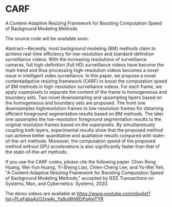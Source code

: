 # CARF
A Content-Adaptive Resizing Framework for Boosting Computation Speed of Background Modeling Methods

The source code will be available soon.

Abstract—Recently, most background modeling (BM) methods 
claim to achieve real-time efficiency for low-resolution and
standard-definition surveillance videos. With the increasing resolutions
of surveillance cameras, full high-definition (full HD)
surveillance videos have become the main trend and thus processing
high-resolution videos becomes a novel issue in intelligent
video surveillance. In this paper, we propose a novel contentadaptive
resizing framework (CARF) to boost the computation
speed of BM methods in high-resolution surveillance videos. For
each frame, we apply superpixels to separate the content of the
frame to homogeneous and boundary sets. Two novel downsampling
and upsampling layers based on the homogeneous and
boundary sets are proposed. The front one downsamples highresolution
frames to low-resolution frames for obtaining efficient
foreground segmentation results based on BM methods. The
later one upsamples the low-resolution foreground segmentation
results to the original resolution frames based on the superpixels.
By simultaneously coupling both layers, experimental results
show that the proposed method can achieve better quantitative
and qualitative results compared with state-of-the-art methods.
Moreover, the computation speed of the proposed method without
GPU accelerations is also significantly faster than that of the
state-of-the-art methods.

If you use the CARF codes, please cite the following paper.
Chun-Rong Huang, Wei-Yun Huang, Yi-Sheng Liao, Chien-Cheng Lee, and Yu-Wei Yeh, "A Content-Adaptive Resizing Framework for
Boosting Computation Speed of Background Modeling Methods," accepted by IEEE Transactions on Systems, Man, and Cybernetics: Systems, 2020.

The demo videos are available at https://www.youtube.com/playlist?list=PLeFabaAzO2xwAr_Ya9ui8hWEtFpAieTYR

